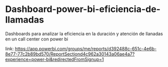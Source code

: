 # Dashboard-power-bi-eficiencia-de-llamadas
Dashboards para analizar la eficiencia en la duración y atención de llanadas en un call center con power bi

link: https://app.powerbi.com/groups/me/reports/d392488c-651c-4e6b-8e77-77c2b89bd570/ReportSectiond4c962a30143a06ae4a7?experience=power-bi&redirectedFromSignup=1

